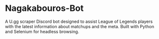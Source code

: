 # Nagakabouros-Bot
A U.gg scraper Discord bot designed to assist League of Legends players with the latest information about matchups and the meta.
Built with Python and Selenium for headless browsing.
